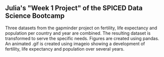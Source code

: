 ## Julia's "Week 1 Project" of the SPICED Data Science Bootcamp

Three datasets from the gapminder project on fertility, life expectancy and population per country and year are combined.
The resulting dataset is transformed to serve the specific needs.
Figures are created using pandas.
An animated .gif is created using imageio showing a development of fertility, life expectancy and population over several years.
